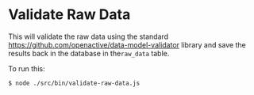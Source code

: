 # Validate Raw Data

This will validate the raw data using the standard https://github.com/openactive/data-model-validator library
and save the results back in the database in the`raw_data` table. 

To run this:

`$ node ./src/bin/validate-raw-data.js`
